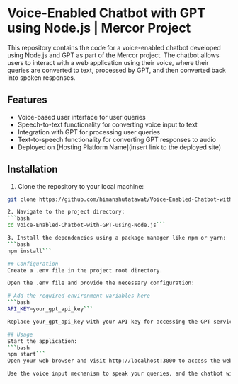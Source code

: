 # Voice-Enabled Chatbot with GPT using Node.js | Mercor Project

This repository contains the code for a voice-enabled chatbot developed using Node.js and GPT as part of the Mercor project. The chatbot allows users to interact with a web application using their voice, where their queries are converted to text, processed by GPT, and then converted back into spoken responses.

## Features

- Voice-based user interface for user queries
- Speech-to-text functionality for converting voice input to text
- Integration with GPT for processing user queries
- Text-to-speech functionality for converting GPT responses to audio
- Deployed on [Hosting Platform Name](insert link to the deployed site)

## Installation

1. Clone the repository to your local machine:

```bash
git clone https://github.com/himanshutatawat/Voice-Enabled-Chatbot-with-GPT-using-Node.js.git```

2. Navigate to the project directory:
```bash
cd Voice-Enabled-Chatbot-with-GPT-using-Node.js```

3. Install the dependencies using a package manager like npm or yarn:
```bash
npm install```

## Configuration
Create a .env file in the project root directory.

Open the .env file and provide the necessary configuration:

# Add the required environment variables here
```bash
API_KEY=your_gpt_api_key```

Replace your_gpt_api_key with your API key for accessing the GPT service.

## Usage
Start the application:
```bash
npm start```
Open your web browser and visit http://localhost:3000 to access the web application.

Use the voice input mechanism to speak your queries, and the chatbot will respond with spoken replies.

